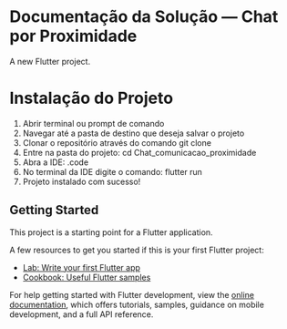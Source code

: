 # Documentação da Solução — Chat por Proximidade

A new Flutter project.

# Instalação do Projeto

1. Abrir terminal ou prompt de comando
2. Navegar até a pasta de destino que deseja salvar o projeto
3. Clonar o repositório através do comando git clone 
5. Entre na pasta do projeto: cd Chat_comunicacao_proximidade
6. Abra a IDE: .code
7. No terminal da IDE digite o comando: flutter run
8. Projeto instalado com sucesso!


## Getting Started

This project is a starting point for a Flutter application.

A few resources to get you started if this is your first Flutter project:

- [Lab: Write your first Flutter app](https://docs.flutter.dev/get-started/codelab)
- [Cookbook: Useful Flutter samples](https://docs.flutter.dev/cookbook)

For help getting started with Flutter development, view the
[online documentation](https://docs.flutter.dev/), which offers tutorials,
samples, guidance on mobile development, and a full API reference.
